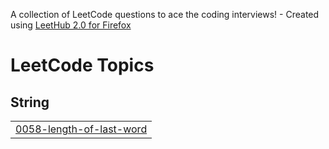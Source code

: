 A collection of LeetCode questions to ace the coding interviews! - Created using [LeetHub 2.0 for Firefox](https://github.com/maitreya2954/LeetHub-2.0-Firefox)
<!---LeetCode Topics Start-->
# LeetCode Topics
## String
|  |
| ------- |
| [0058-length-of-last-word](https://github.com/shridhiaggarwal/Leetcode_practice/tree/master/0058-length-of-last-word) |
<!---LeetCode Topics End-->